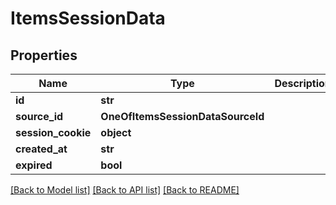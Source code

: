 # ItemsSessionData

## Properties
Name | Type | Description | Notes
------------ | ------------- | ------------- | -------------
**id** | **str** |  | [optional] 
**source_id** | **OneOfItemsSessionDataSourceId** |  | [optional] 
**session_cookie** | **object** |  | [optional] 
**created_at** | **str** |  | [optional] 
**expired** | **bool** |  | [optional] 

[[Back to Model list]](../README.md#documentation-for-models) [[Back to API list]](../README.md#documentation-for-api-endpoints) [[Back to README]](../README.md)

